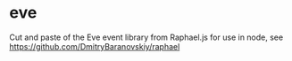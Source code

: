 eve
===

Cut and paste of the Eve event library from Raphael.js for use in node, see https://github.com/DmitryBaranovskiy/raphael